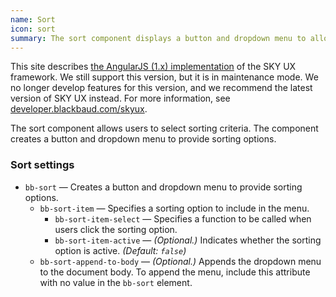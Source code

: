 ```yaml
---
name: Sort
icon: sort
summary: The sort component displays a button and dropdown menu to allow users to select sorting criteria.
---
```


<bb-alert bb-alert-type="warning">This site describes <a href="https://angularjs.org/">the AngularJS (1.x) implementation</a> of the SKY UX framework. We still support this version, but it is in maintenance mode. We no longer develop features for this version, and we recommend the latest version of SKY UX instead. For more information, see <a href="https://developer.blackbaud.com/skyux">developer.blackbaud.com/skyux</a>.</bb-alert>


The sort component allows users to select sorting criteria. The component creates a button and dropdown menu to provide sorting options.

### Sort settings ###
  - `bb-sort` &mdash; Creates a button and dropdown menu to provide sorting options.
    - `bb-sort-item` &mdash; Specifies a sorting option to include in the menu.
      - `bb-sort-item-select` &mdash; Specifies a function to be called when users click the sorting option.
      - `bb-sort-item-active` &mdash; *(Optional.)* Indicates whether the sorting option is active. *(Default: `false`)*
    - `bb-sort-append-to-body` &mdash; *(Optional.)* Appends the dropdown menu to the document body. To append the menu, include this attribute with no value in the `bb-sort` element.
